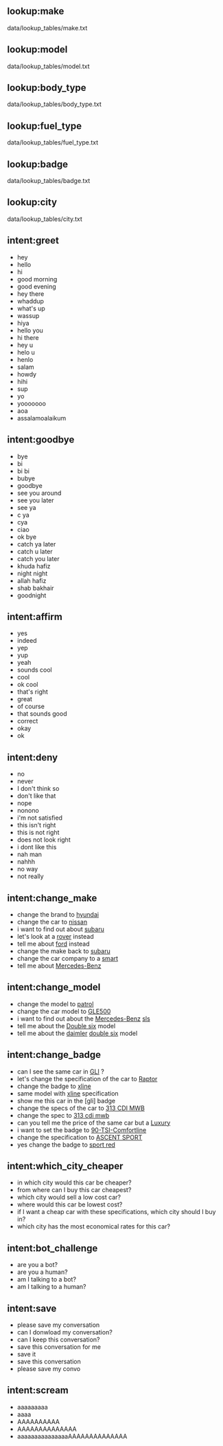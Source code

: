 ## lookup:make
data/lookup_tables/make.txt

## lookup:model
data/lookup_tables/model.txt

## lookup:body_type
data/lookup_tables/body_type.txt

## lookup:fuel_type
data/lookup_tables/fuel_type.txt

## lookup:badge
data/lookup_tables/badge.txt

## lookup:city
data/lookup_tables/city.txt

## intent:greet
- hey
- hello
- hi
- good morning
- good evening
- hey there
- whaddup
- what's up
- wassup
- hiya
- hello you
- hi there
- hey u
- helo u
- henlo
- salam
- howdy
- hihi
- sup
- yo
- yooooooo
- aoa
- assalamoalaikum

## intent:goodbye
- bye
- bi
- bi bi
- bubye
- goodbye
- see you around
- see you later
- see ya
- c ya
- cya
- ciao
- ok bye
- catch ya later
- catch u later
- catch you later
- khuda hafiz
- night night
- allah hafiz
- shab bakhair
- goodnight

## intent:affirm
- yes
- indeed
- yep
- yup
- yeah
- sounds cool
- cool
- ok cool
- that's right
- great
- of course
- that sounds good
- correct
- okay
- ok

## intent:deny
- no
- never
- I don't think so
- don't like that
- nope
- nonono
- i'm not satisfied
- this isn't right
- this is not right
- does not look right
- i dont like this
- nah man
- nahhh
- no way
- not really

## intent:change_make
- change the brand to [hyundai](make)
- change the car to [nissan](make)
- i want to find out about [subaru](make)
- let's look at a [rover](make) instead
- tell me about [ford](make) instead
- change the make back to [subaru](make)
- change the car company to a [smart](make)
- tell me about [Mercedes-Benz](make:mercedes)

## intent:change_model
- change the model to [patrol](model)
- change the car model to [GLE500](model)
- i want to find out about the [Mercedes-Benz](make:mercedes) [sls](model)
- tell me about the [Double six](model) model
- tell me about the [daimler](make) [double six](model) model

## intent:change_badge
- can I see the same car in [GLI](badge) ?
- let's change the specification of the car to [Raptor](badge)
- change the badge to [xline](badge)
- same model with [xline](badge) specification
- show me this car in the [gli] badge
- change the specs of the car to [313 CDI MWB](badge)
- change the spec to [313 cdi mwb](badge)
- can you tell me the price of the same car but a [Luxury](badge)
- i want to set the badge to [90-TSI-Comfortline](badge)
- change the specification to [ASCENT SPORT](badge)
- yes change the badge to [sport red](badge)

## intent:which_city_cheaper
- in which city would this car be cheaper?
- from where can I buy this car cheapest?
- which city would sell a low cost car?
- where would this car be lowest cost?
- if I want a cheap car with these specifications, which city should I buy in?
- which city has the most economical rates for this car?

## intent:bot_challenge
- are you a bot?
- are you a human?
- am I talking to a bot?
- am I talking to a human?

## intent:save
- please save my conversation
- can I donwload my conversation?
- can I keep this conversation?
- save this conversation for me
- save it
- save this conversation
- please save my convo

## intent:scream
- aaaaaaaaa
- aaaa
- AAAAAAAAAA
- AAAAAAAAAAAAAA
- aaaaaaaaaaaaaaaAAAAAAAAAAAAAA
